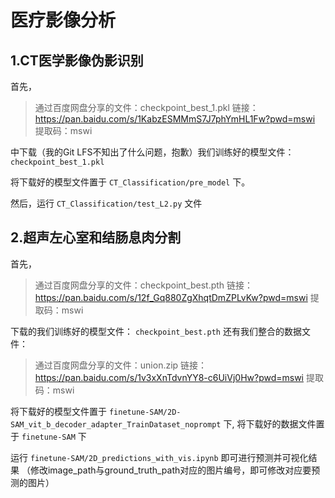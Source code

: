 # 医疗影像分析
## 1.CT医学影像伪影识别

首先，
> 通过百度网盘分享的文件：checkpoint_best_1.pkl
> 链接：https://pan.baidu.com/s/1KabzESMMmS7J7phYmHL1Fw?pwd=mswi 
> 提取码：mswi

中下载（我的Git LFS不知出了什么问题，抱歉）我们训练好的模型文件： ``checkpoint_best_1.pkl``

将下载好的模型文件置于 ``CT_Classification/pre_model`` 下。

然后，运行 ``CT_Classification/test_L2.py`` 文件

## 2.超声左心室和结肠息肉分割

首先，
> 通过百度网盘分享的文件：checkpoint_best.pth
> 链接：https://pan.baidu.com/s/12f_Gq880ZgXhqtDmZPLvKw?pwd=mswi 
> 提取码：mswi

下载的我们训练好的模型文件： ``checkpoint_best.pth``
还有我们整合的数据文件：
> 通过百度网盘分享的文件：union.zip
> 链接：https://pan.baidu.com/s/1v3xXnTdvnYY8-c6UiVj0Hw?pwd=mswi 
> 提取码：mswi

将下载好的模型文件置于 ``finetune-SAM/2D-SAM_vit_b_decoder_adapter_TrainDataset_noprompt`` 下,
将下载好的数据文件置于 ``finetune-SAM`` 下

运行 ``finetune-SAM/2D_predictions_with_vis.ipynb`` 即可进行预测并可视化结果
（修改image_path与ground_truth_path对应的图片编号，即可修改对应要预测的图片）
